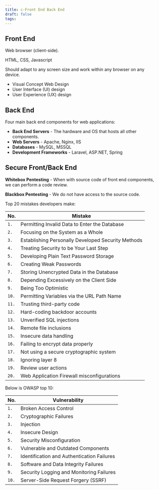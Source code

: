 ```yaml
---
title: c-Front End Back End
draft: false
tags:
---
```

## Front End

Web browser (client-side).

HTML, CSS, Javascript

Should adapt to any screen size and work within any browser on any device. 

- Visual Concept Web Design
- User Interface (UI) design
- User Experience (UX) design

## Back End

Four main back end components for web applications:

- **Back End Servers** - The hardware and OS that hosts all other components.
- **Web Servers** - Apache, Nginx, IIS
- **Databases** - MySQL, MSSQL
- **Development Frameworks** - Laravel, ASP.NET, Spring

## Secure Front/Back End

**Whitebox Pentesting** - When with source code of front end components, we can perform a code review.

**Blackbox Pentesting** - We do not have access to the source code. 

Top 20 mistakes developers make:

| **No.** | **Mistake**                                        |
| ------- | -------------------------------------------------- |
| `1.`    | Permitting Invalid Data to Enter the Database      |
| `2.`    | Focusing on the System as a Whole                  |
| `3.`    | Establishing Personally Developed Security Methods |
| `4.`    | Treating Security to be Your Last Step             |
| `5.`    | Developing Plain Text Password Storage             |
| `6.`    | Creating Weak Passwords                            |
| `7.`    | Storing Unencrypted Data in the Database           |
| `8.`    | Depending Excessively on the Client Side           |
| `9.`    | Being Too Optimistic                               |
| `10.`   | Permitting Variables via the URL Path Name         |
| `11.`   | Trusting third-party code                          |
| `12.`   | Hard-coding backdoor accounts                      |
| `13.`   | Unverified SQL injections                          |
| `14.`   | Remote file inclusions                             |
| `15.`   | Insecure data handling                             |
| `16.`   | Failing to encrypt data properly                   |
| `17.`   | Not using a secure cryptographic system            |
| `18.`   | Ignoring layer 8                                   |
| `19.`   | Review user actions                                |
| `20.`   | Web Application Firewall misconfigurations         |

Below is OWASP top 10:

|**No.**|**Vulnerability**|
|---|---|
|`1.`|Broken Access Control|
|`2.`|Cryptographic Failures|
|`3.`|Injection|
|`4.`|Insecure Design|
|`5.`|Security Misconfiguration|
|`6.`|Vulnerable and Outdated Components|
|`7.`|Identification and Authentication Failures|
|`8.`|Software and Data Integrity Failures|
|`9.`|Security Logging and Monitoring Failures|
|`10.`|Server-Side Request Forgery (SSRF)|
